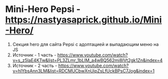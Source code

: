 # Mini-Hero Pepsi - https://nastyasaprick.github.io/Mini-Hero/
1. Cекция hero для сайта Pepsi с адоптацией и выпадающим меню на JS
2. Источник - 1 часть - https://www.youtube.com/watch?v=s_z5laE4KTw&list=PL3ZLmr_1bLIM_a4wBQ562mi8IVt2gk1Zn&index=4
3. Источник - 2 часть - https://www.youtube.com/watch?v=hlYbsAnn3LM&list=RDCMUCbwXnUipZsLfUckBPsC7Jog&index=1
